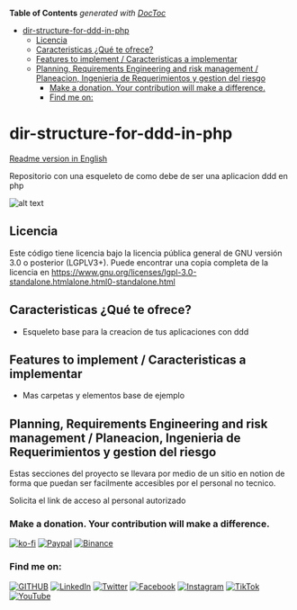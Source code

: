 <!-- START doctoc generated TOC please keep comment here to allow auto update -->
<!-- DON'T EDIT THIS SECTION, INSTEAD RE-RUN doctoc TO UPDATE -->
**Table of Contents**  *generated with [DocToc](https://github.com/thlorenz/doctoc)*

- [dir-structure-for-ddd-in-php](#dir-structure-for-ddd-in-php)
  - [Licencia](#licencia)
  - [Caracteristicas ¿Qué te ofrece?](#caracteristicas-%C2%BFqu%C3%A9-te-ofrece)
  - [Features to implement / Caracteristicas a implementar](#features-to-implement--caracteristicas-a-implementar)
  - [Planning, Requirements Engineering and risk management / Planeacion, Ingenieria de Requerimientos y gestion del riesgo](#planning-requirements-engineering-and-risk-management--planeacion-ingenieria-de-requerimientos-y-gestion-del-riesgo)
    - [Make a donation. Your contribution will make a difference.](#make-a-donation-your-contribution-will-make-a-difference)
    - [Find me on:](#find-me-on)

<!-- END doctoc generated TOC please keep comment here to allow auto update -->


# dir-structure-for-ddd-in-php

[Readme version in English](./README-EN.md)

Repositorio con una esqueleto de como debe de ser una aplicacion ddd en php

![alt text](image.png)

## Licencia

Este código tiene licencia bajo la licencia pública general de GNU versión 3.0 o posterior (LGPLV3+). Puede encontrar una copia completa de la licencia en https://www.gnu.org/licenses/lgpl-3.0-standalone.htmlalone.html0-standalone.html

## Caracteristicas ¿Qué te ofrece?

- Esqueleto base para la creacion de tus aplicaciones con ddd

## Features to implement / Caracteristicas a implementar

- Mas carpetas y elementos base de ejemplo

## Planning, Requirements Engineering and risk management / Planeacion, Ingenieria de Requerimientos y gestion del riesgo

Estas secciones del proyecto se llevara por medio de un sitio en notion de forma que puedan ser facilmente accesibles por el personal no tecnico.

Solicita el link de acceso al personal autorizado

<!-- ## Software Design / Diseño de Software

### Perspectiva Estructural

#### Vista Logica de la Arquitectura del software  -->

### Make a donation. Your contribution will make a difference.
[![ko-fi](https://ko-fi.com/img/githubbutton_sm.svg)](https://ko-fi.com/israeldavidvm)
[![Paypal](https://img.shields.io/badge/Paypal-@israeldavidvm-0077B5?style=for-the-badge&logo=paypal&logoColor=white&labelColor=101010)](https://paypal.me/israeldavidvm)
[![Binance](https://img.shields.io/badge/Binance_ID-809179020-101010?style=for-the-badge&logo=binancel&logoColor=white&labelColor=101010)](https://www.binance.com/activity/referral-entry/CPA?ref=CPA_004ZGH9EIS)

### Find me on:
[![GITHUB](https://img.shields.io/badge/Github-israeldavidvm-gray?style=for-the-badge&logo=github&logoColor=white&labelColor=101010)](https://github.com/israeldavidvm)
[![LinkedIn](https://img.shields.io/badge/LinkedIn-israeldavidvm-0077B5?style=for-the-badge&logo=linkedin&logoColor=white&labelColor=101010)](https://www.linkedin.com/in/israeldavidvm/)
[![Twitter](https://img.shields.io/badge/Twitter-@israeldavidvm-1DA1F2?style=for-the-badge&logo=twitter&logoColor=white&labelColor=101010)](https://twitter.com/israeldavidvm)
[![Facebook](https://img.shields.io/badge/Facebook-israeldavidvm-1877F2?style=for-the-badge&logo=facebook&logoColor=white&labelColor=101010)](https://www.facebook.com/israeldavidvm)
[![Instagram](https://img.shields.io/badge/Instagram-@israeldavidvmv-gray?style=for-the-badge&logo=instagram&logoColor=white&labelColor=101010)](https://www.instagram.com/israeldavidvm/)
[![TikTok](https://img.shields.io/badge/TikTok-@israeldavidvm-E4405F?style=for-the-badge&logo=tiktok&logoColor=white&labelColor=101010)](https://www.tiktok.com/@israeldavidvm)
[![YouTube](https://img.shields.io/badge/YouTube-@israeldavidvm-FF0000?style=for-the-badge&logo=youtube&logoColor=white&labelColor=101010)](https://www.youtube.com/channel/UCmZLFpEPNdwpJOhal0wry7A)
